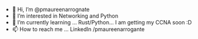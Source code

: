 - 👋 Hi, I’m @pmaureenarrognate
- 👀 I’m interested in Networking and Python 
- 🌱 I’m currently learning ... Rust/Python... I am getting my CCNA soon :D
- 📫 How to reach me ... LinkedIn /pmaureenarrogante

<!---
pmaureenarrognate/pmaureenarrognate is a ✨ special ✨ repository because its `README.md` (this file) appears on your GitHub profile.
You can click the Preview link to take a look at your changes.
--->
 
